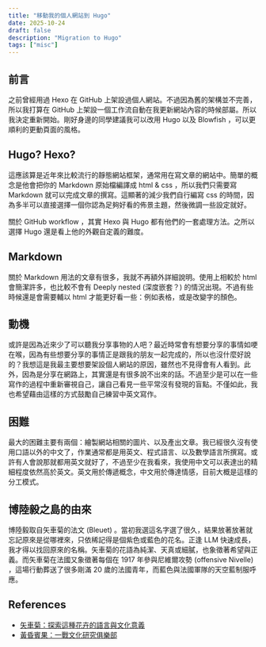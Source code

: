 ```yaml
---
title: "移動我的個人網站到 Hugo"
date: 2025-10-24
draft: false
description: "Migration to Hugo"
tags: ["misc"]
---
```


## 前言

之前曾經用過 Hexo 在 GitHub 上架設過個人網站。不過因為舊的架構並不完善，所以我打算在 GitHub 上架設一個工作流自動在我更新網站內容的時候部屬。所以我決定重新開始。剛好身邊的同學建議我可以改用 Hugo 以及 Blowfish ，可以更順利的更動頁面的風格。


## Hugo? Hexo?

這應該算是近年來比較流行的靜態網站框架，通常用在寫文章的網站中。簡單的概念是他會把你的 Markdown 原始檔編譯成 html & css ，所以我們只需要寫 Markdown 就可以完成文章的撰寫。這顯著的減少我們自行編寫 css 的時間，因為多半可以直接選擇一個你認為足夠好看的佈景主題，然後微調一些設定就好。

關於 GitHub workflow ，其實 Hexo 與 Hugo 都有他們的一套處理方法。之所以選擇 Hugo 還是看上他的外觀自定義的難度。


## Markdown

關於 Markdown 用法的文章有很多，我就不再額外詳細說明。使用上相較於 html 會簡潔許多，也比較不會有 Deeply nested (深度嵌套？) 的情況出現。不過有些時候還是會需要輔以 html 才能更好看一些：例如表格，或是改變字的顏色。


## 動機

或許是因為近來少了可以聽我分享事物的人吧？最近時常會有想要分享的事情如哽在喉，因為有些想要分享的事情正是跟我的朋友一起完成的，所以也沒什麼好說的？我想這是我最主要想要架設個人網站的原因，雖然也不見得會有人看到。此外，因為是分享在網路上，其實還是有很多說不出來的話。不過至少是可以在一些寫作的過程中重新審視自己，讓自己看見一些平常沒有發現的盲點。不僅如此，我也希望藉由這樣的方式鼓勵自己練習中英文寫作。


## 困難

最大的困難主要有兩個：繪製網站相關的圖片、以及產出文章。我已經很久沒有使用口語以外的中文了，作業通常都是用英文、程式語言、以及數學語言所撰寫。或許有人會說那就都用英文就好了，不過至少在我看來，我使用中文可以表達出的精細程度依然高於英文。英文用於傳遞概念，中文用於傳達情感，目前大概是這樣的分工模式。


## 博陸毅之島的由來

博陸毅取自矢車菊的法文 (Bleuet) 。當初我選這名字選了很久，結果放著放著就忘記原來是從哪裡來，只依稀記得是個紫色或藍色的花名。正逢 LLM 快速成長，我才得以找回原來的名稱。矢車菊的花語為純潔、天真或細膩，也象徵著希望與正義。而矢車菊在法國又象徵著每個在 1917 年參與尼維爾攻勢 (offensive Nivelle) ，這場行動葬送了很多剛滿 20 歲的法國青年，而藍色與法國軍隊的天空藍制服呼應。


## References

- [矢車菊：探索這種花卉的語言與文化意義](https://www.picturethisai.com/zh-tw/language-flower/Centaurea_cyanus.html)
- [黃昏賓果：一戰文化研究俱樂部](https://www.facebook.com/ww1livinghistoryroc/posts/%E4%B8%80%E6%83%B3%E5%88%B0%E8%99%9E%E7%BE%8E%E4%BA%BA%E8%8A%B1%E5%A4%A7%E5%AE%B6%E4%B8%80%E5%AE%9A%E9%83%BD%E6%9C%83%E6%83%B3%E5%88%B0%E9%80%99%E6%98%AF%E7%B4%80%E5%BF%B5%E4%B8%80%E6%AC%A1%E5%A4%A7%E6%88%B0%E7%9A%84%E8%B1%A1%E5%BE%B5%E7%89%A9%E4%B9%8B%E4%B8%80%E7%94%B1%E6%96%BC%E9%A6%99%E6%B8%AF%E6%9B%BE%E5%8F%97%E8%8B%B1%E5%9C%8B%E7%B5%B1%E6%B2%BB%E7%B4%80%E5%BF%B5%E4%B8%80%E6%88%B0%E7%9A%84%E5%82%B3%E7%B5%B1%E6%9C%89%E8%A2%AB%E4%BF%9D%E7%95%99%E4%B8%8B%E4%BE%86%E6%96%BC%E6%98%AF%E8%99%9E%E7%BE%8E%E4%BA%BA%E8%8A%B1%E8%AE%8A%E6%88%90%E7%82%BA%E4%BA%86%E8%8F%AF%E8%AA%9E%E4%B8%96%E7%95%8C%E4%B8%AD%E8%A8%8E%E8%AB%96%E5%BA%A6%E6%9C%80%E9%AB%98%E7%9A%84%E4%B8%80%E6%88%B0%E7%B4%80%E5%BF%B5%E7%89%A9%E4%B9%8B%E4%B8%80/448012659932120/)
